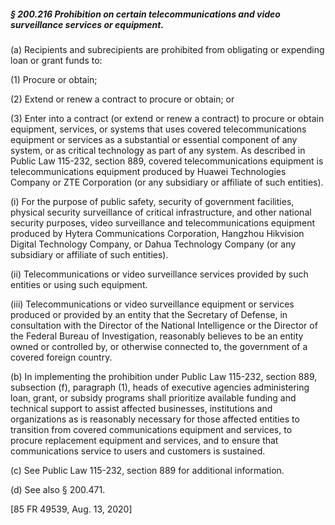 ##### § 200.216 Prohibition on certain telecommunications and video surveillance services or equipment. #####

(a) Recipients and subrecipients are prohibited from obligating or expending loan or grant funds to:

(1) Procure or obtain;

(2) Extend or renew a contract to procure or obtain; or

(3) Enter into a contract (or extend or renew a contract) to procure or obtain equipment, services, or systems that uses covered telecommunications equipment or services as a substantial or essential component of any system, or as critical technology as part of any system. As described in Public Law 115-232, section 889, covered telecommunications equipment is telecommunications equipment produced by Huawei Technologies Company or ZTE Corporation (or any subsidiary or affiliate of such entities).

(i) For the purpose of public safety, security of government facilities, physical security surveillance of critical infrastructure, and other national security purposes, video surveillance and telecommunications equipment produced by Hytera Communications Corporation, Hangzhou Hikvision Digital Technology Company, or Dahua Technology Company (or any subsidiary or affiliate of such entities).

(ii) Telecommunications or video surveillance services provided by such entities or using such equipment.

(iii) Telecommunications or video surveillance equipment or services produced or provided by an entity that the Secretary of Defense, in consultation with the Director of the National Intelligence or the Director of the Federal Bureau of Investigation, reasonably believes to be an entity owned or controlled by, or otherwise connected to, the government of a covered foreign country.

(b) In implementing the prohibition under Public Law 115-232, section 889, subsection (f), paragraph (1), heads of executive agencies administering loan, grant, or subsidy programs shall prioritize available funding and technical support to assist affected businesses, institutions and organizations as is reasonably necessary for those affected entities to transition from covered communications equipment and services, to procure replacement equipment and services, and to ensure that communications service to users and customers is sustained.

(c) See Public Law 115-232, section 889 for additional information.

(d) See also § 200.471.

[85 FR 49539, Aug. 13, 2020]